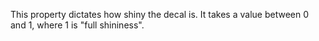 This property dictates how shiny the decal is. It takes a value between 0
and 1, where 1 is "full shininess".
